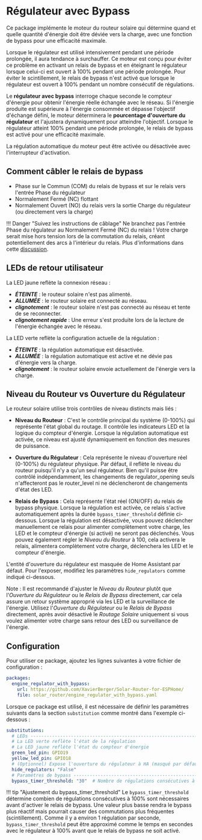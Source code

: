 # Régulateur avec Bypass

Ce package implémente le moteur du routeur solaire qui détermine quand et quelle quantité d'énergie doit être déviée vers la charge, avec une fonction de bypass pour une efficacité maximale.

Lorsque le régulateur est utilisé intensivement pendant une période prolongée, il aura tendance à surchauffer. Ce moteur est conçu pour éviter ce problème en activant un relais de bypass et en éteignant le régulateur lorsque celui-ci est ouvert à 100% pendant une période prolongée. Pour éviter le scintillement, le relais de bypass n'est activé que lorsque le régulateur est ouvert à 100% pendant un nombre consécutif de régulations.

Le **régulateur avec bypass** interroge chaque seconde le compteur d'énergie pour obtenir l'énergie réelle échangée avec le réseau. Si l'énergie produite est supérieure à l'énergie consommée et dépasse l'objectif d'échange défini, le moteur déterminera le **pourcentage d'ouverture du régulateur** et l'ajustera dynamiquement pour atteindre l'objectif. Lorsque le régulateur atteint 100% pendant une période prolongée, le relais de bypass est activé pour une efficacité maximale.

La régulation automatique du moteur peut être activée ou désactivée avec l'interrupteur d'activation.

## Comment câbler le relais de bypass

- Phase sur le Commun (COM) du relais de bypass et sur le relais vers l'entrée Phase du régulateur
- Normalement Fermé (NC) flottant
- Normalement Ouvert (NO) du relais vers la sortie Charge du régulateur (ou directement vers la charge)

!!! Danger "Suivez les instructions de câblage"
    Ne branchez pas l'entrée Phase du régulateur au Normalement Fermé (NC) du relais ! Votre charge serait mise hors tension lors de la commutation du relais, créant potentiellement des arcs à l'intérieur du relais.
    Plus d'informations dans cette [discussion](https://github.com/XavierBerger/Solar-Router-for-ESPHome/pull/51#issuecomment-2625724543).

## LEDs de retour utilisateur

La LED jaune reflète la connexion réseau :

- ***ÉTEINTE*** : le routeur solaire n'est pas alimenté.
- ***ALLUMÉE*** : le routeur solaire est connecté au réseau.
- ***clignotement*** : le routeur solaire n'est pas connecté au réseau et tente de se reconnecter.
- ***clignotement rapide*** : Une erreur s'est produite lors de la lecture de l'énergie échangée avec le réseau.

La LED verte reflète la configuration actuelle de la régulation :

- ***ÉTEINTE*** : la régulation automatique est désactivée.
- ***ALLUMÉE*** : la régulation automatique est active et ne dévie pas d'énergie vers la charge.
- ***clignotement*** : le routeur solaire envoie actuellement de l'énergie vers la charge.

## Niveau du Routeur vs Ouverture du Régulateur

Le routeur solaire utilise trois contrôles de niveau distincts mais liés :

- **Niveau du Routeur** : C'est le contrôle principal du système (0-100%) qui représente l'état global du routage. Il contrôle les indicateurs LED et la logique du compteur d'énergie. Lorsque la régulation automatique est activée, ce niveau est ajusté dynamiquement en fonction des mesures de puissance.

- **Ouverture du Régulateur** : Cela représente le niveau d'ouverture réel (0-100%) du régulateur physique. Par défaut, il reflète le niveau du routeur puisqu'il n'y a qu'un seul régulateur. Bien qu'il puisse être contrôlé indépendamment, les changements de regulator_opening seuls n'affecteront pas le router_level ni ne déclencheront de changements d'état des LED.

- **Relais de Bypass** : Cela représente l'état réel (ON/OFF) du relais de bypass physique. Lorsque la régulation est activée, ce relais s'active automatiquement après la durée `bypass_timer_threshold` définie ci-dessous. Lorsque la régulation est désactivée, vous pouvez déclencher manuellement ce relais pour alimenter complètement votre charge, les LED et le compteur d'énergie (si activé) ne seront pas déclenchés. Vous pouvez également régler le *Niveau du Routeur* à 100, cela activera le relais, alimentera complètement votre charge, déclenchera les LED et le compteur d'énergie.

L'entité d'ouverture du régulateur est masquée de Home Assistant par défaut. Pour l'exposer, modifiez les paramètres `hide_regulators` comme indiqué ci-dessous.

Note : Il est recommandé d'ajuster le *Niveau du Routeur* plutôt que l'*Ouverture du Régulateur* ou le *Relais de Bypass* directement, car cela assure un retour système approprié via les LED et la surveillance de l'énergie. Utilisez l'*Ouverture du Régulateur* ou le *Relais de Bypass* directement, après avoir désactivé le *Routage Solaire* uniquement si vous voulez alimenter votre charge sans retour des LED ou surveillance de l'énergie.

## Configuration

Pour utiliser ce package, ajoutez les lignes suivantes à votre fichier de configuration :

```yaml linenums="1"
packages:
  engine_regulator_with_bypass:
    url: https://github.com/XavierBerger/Solar-Router-for-ESPHome/
    file: solar_router/engine_regulator_with_bypass.yaml
```

Lorsque ce package est utilisé, il est nécessaire de définir les paramètres suivants dans la section `substitution` comme montré dans l'exemple ci-dessous :

```yaml linenums="1"
substitutions:
  # LEDs -------------------------------------------------------------------------
  # La LED verte reflète l'état de la régulation
  # La LED jaune reflète l'état du compteur d'énergie
  green_led_pin: GPIO19
  yellow_led_pin: GPIO18
  # (Optionnel) Expose l'ouverture du régulateur à HA (masqué par défaut)
  hide_regulators: "False"
  # Paramètres de bypass ------------------------------------------------------
  bypass_timer_threshold: "30"  # Nombre de régulations consécutives à 100% avant d'activer le bypass
```

!!! tip "Ajustement du bypass_timer_threshold"
    Le `bypass_timer_threshold` détermine combien de régulations consécutives à 100% sont nécessaires avant d'activer le relais de bypass. Une valeur plus basse rendra le bypass plus réactif mais pourrait causer des commutations plus fréquentes (scintillement). Comme il y a environ 1 régulation par seconde, `bypass_timer_threshold` peut être approximé comme le temps en secondes avec le régulateur à 100% avant que le relais de bypass ne soit activé.